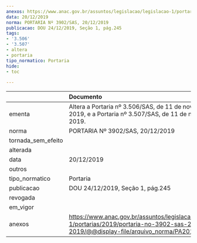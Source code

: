 ```yaml
---
anexos: https://www.anac.gov.br/assuntos/legislacao/legislacao-1/portarias/2019/portaria-no-3902-sas-20-12-2019/@@display-file/arquivo_norma/PA2019-3902.pdf
data: 20/12/2019
norma: PORTARIA Nº 3902/SAS, 20/12/2019
publicacao: DOU 24/12/2019, Seção 1, pág.245
tags:
- '3.506'
- '3.507'
- altera
- portaria
tipo_normatico: Portaria
hide: 
- toc 
 
---
```


|                    | Documento                                                                                                                                            |
|:-------------------|:-----------------------------------------------------------------------------------------------------------------------------------------------------|
| ementa             | Altera a Portaria nº 3.506/SAS, de 11 de novembro de 2019, e a Portaria nº 3.507/SAS, de 11 de novembro de 2019.                                     |
| norma              | PORTARIA Nº 3902/SAS, 20/12/2019                                                                                                                     |
| tornada_sem_efeito |                                                                                                                                                      |
| alterada           |                                                                                                                                                      |
| data               | 20/12/2019                                                                                                                                           |
| outros             |                                                                                                                                                      |
| tipo_normatico     | Portaria                                                                                                                                             |
| publicacao         | DOU 24/12/2019, Seção 1, pág.245                                                                                                                     |
| revogada           |                                                                                                                                                      |
| em_vigor           |                                                                                                                                                      |
| anexos             | https://www.anac.gov.br/assuntos/legislacao/legislacao-1/portarias/2019/portaria-no-3902-sas-20-12-2019/@@display-file/arquivo_norma/PA2019-3902.pdf |